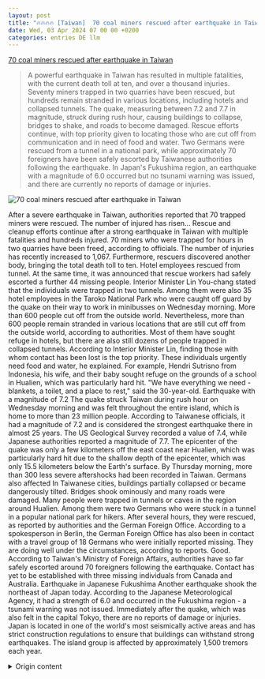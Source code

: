 ```yaml
---
layout: post
title: "🔥🔥🔥🔥 [Taiwan]  70 coal miners rescued after earthquake in Taiwan"
date: Wed, 03 Apr 2024 07 00 00 +0200
categories: entries DE llm
---
```

[ 70 coal miners rescued after earthquake in Taiwan](https://www.tagesschau.de/ausland/asien/vermisstensuche-taiwan-erdbeben-102.html)

> A powerful earthquake in Taiwan has resulted in multiple fatalities, with the current death toll at ten, and over a thousand injuries. Seventy miners trapped in two quarries have been rescued, but hundreds remain stranded in various locations, including hotels and collapsed tunnels. The quake, measuring between 7.2 and 7.7 in magnitude, struck during rush hour, causing buildings to collapse, bridges to shake, and roads to become damaged. Rescue efforts continue, with top priority given to locating those who are cut off from communication and in need of food and water. Two Germans were rescued from a tunnel in a national park, while approximately 70 foreigners have been safely escorted by Taiwanese authorities following the earthquake. In Japan's Fukushima region, an earthquake with a magnitude of 6.0 occurred but no tsunami warning was issued, and there are currently no reports of damage or injuries.

![ 70 coal miners rescued after earthquake in Taiwan](https://images.tagesschau.de/image/b832218d-6eb2-4efd-8ae4-6bcec96b555a/AAABjqo9TPQ/AAABjcWen7M/16x9-1280/rettungshubschrauber-taiwan-100.jpg)

 After a severe earthquake in Taiwan, authorities reported that 70 trapped miners were rescued. The number of injured has risen... Rescue and cleanup efforts continue after a strong earthquake in Taiwan with multiple fatalities and hundreds injured. 70 miners who were trapped for hours in two quarries have been freed, according to officials. The number of injuries has recently increased to 1,067. Furthermore, rescuers discovered another body, bringing the total death toll to ten. Hotel employees rescued from tunnel. At the same time, it was announced that rescue workers had safely escorted a further 44 missing people. Interior Minister Lin You-chang stated that the individuals were trapped in two tunnels. Among them were also 35 hotel employees in the Taroko National Park who were caught off guard by the quake on their way to work in minibusses on Wednesday morning. More than 600 people cut off from the outside world. Nevertheless, more than 600 people remain stranded in various locations that are still cut off from the outside world, according to authorities. Most of them have sought refuge in hotels, but there are also still dozens of people trapped in collapsed tunnels. According to Interior Minister Lin, finding those with whom contact has been lost is the top priority. These individuals urgently need food and water, he explained. For example, Hendri Sutrisno from Indonesia, his wife, and their baby sought refuge on the grounds of a school in Hualien, which was particularly hard hit. "We have everything we need - blankets, a toilet, and a place to rest," said the 30-year-old. Earthquake with a magnitude of 7.2 The quake struck Taiwan during rush hour on Wednesday morning and was felt throughout the entire island, which is home to more than 23 million people. According to Taiwanese officials, it had a magnitude of 7.2 and is considered the strongest earthquake there in almost 25 years. The US Geological Survey recorded a value of 7.4, while Japanese authorities reported a magnitude of 7.7. The epicenter of the quake was only a few kilometers off the east coast near Hualien, which was particularly hard hit due to the shallow depth of the epicenter, which was only 15.5 kilometers below the Earth's surface. By Thursday morning, more than 300 less severe aftershocks had been recorded in Taiwan. Germans also affected In Taiwanese cities, buildings partially collapsed or became dangerously tilted. Bridges shook ominously and many roads were damaged. Many people were trapped in tunnels or caves in the region around Hualien. Among them were two Germans who were stuck in a tunnel in a popular national park for hikers. After several hours, they were rescued, as reported by authorities and the German Foreign Office. According to a spokesperson in Berlin, the German Foreign Office has also been in contact with a travel group of 18 Germans who were initially reported missing. They are doing well under the circumstances, according to reports.  Good. According to Taiwan's Ministry of Foreign Affairs, authorities have so far safely escorted around 70 foreigners following the earthquake. Contact has yet to be established with three missing individuals from Canada and Australia. Earthquake in Japanese Fukushima Another earthquake shook the northeast of Japan today. According to the Japanese Meteorological Agency, it had a strength of 6.0 and occurred in the Fukushima region - a tsunami warning was not issued. Immediately after the quake, which was also felt in the capital Tokyo, there are no reports of damage or injuries. Japan is located in one of the world's most seismically active areas and has strict construction regulations to ensure that buildings can withstand strong earthquakes. The island group is affected by approximately 1,500 tremors each year.

<details>
  <summary>Origin content</summary>
  ---
layout: post
title: "🔥🔥🔥🔥 [Taiwan] 70 eingeschlossene Bergarbeiter nach Erdbeben in Taiwan gerettet"
date: Wed, 03 Apr 2024 07:00:00 +0200
categories: entries DE
---
[70 eingeschlossene Bergarbeiter nach Erdbeben in Taiwan gerettet](https://www.tagesschau.de/ausland/asien/vermisstensuche-taiwan-erdbeben-102.html)

![70 eingeschlossene Bergarbeiter nach Erdbeben in Taiwan gerettet](https://images.tagesschau.de/image/b832218d-6eb2-4efd-8ae4-6bcec96b555a/AAABjqo9TPQ/AAABjcWen7M/16x9-1280/rettungshubschrauber-taiwan-100.jpg)

Nach dem schweren Erdbeben in Taiwan konnten nach Angaben der Behörden 70 eingeschlossene Bergarbeiter befreit werden. Die Zahl der Verletzten stieg ...

Nach schwerem Beben in Taiwan 70 eingeschlossene Bergarbeiter gerettet Stand: 04.04.2024 15:33 Uhr

Nach dem schweren Erdbeben in Taiwan konnten nach Angaben der Behörden 70 eingeschlossene Bergarbeiter befreit werden. Die Zahl der Verletzten stieg inzwischen auf mehr als 1.000, die Zahl der Toten auf zehn.

Die Rettungs- und Aufräumarbeiten nach dem schweren Erdbeben mit mehreren Toten und Hunderten Verletzten in Taiwan laufen weiter. 70 Bergarbeiter, die stundenlang in zwei Steinbrüchen festsaßen, sind laut Behördenangaben befreit worden.

Die Zahl der Verletzten stieg zuletzt auf 1.067. Außerdem fanden die Helfer eine weitere Leiche, womit die Zahl der Toten auf zehn stieg.

Hotel-Angestellt aus Tunnel befreit

Gleichzeitig wurde bekannt, dass die Rettungskräfte weitere 44 zuvor vermisste Menschen in Sicherheit bringen konnten. Innenminister Lin You-chang gab bekannt, dass die Menschen in zwei Tunneln festsaßen. Unter ihnen waren auch 35 Angestellte eines Hotels im Taroko-Nationalpark, die am Mittwochmorgen in ihren Minibussen auf dem Weg zur Arbeit von dem Beben überrascht worden seien.

Mehr als 600 Menschen von der Außenwelt abgeschnitten

Nach wie vor sitzen mehr als 600 Menschen an verschiedenen Orten fest, die weiterhin von der Außenwelt abgeschnitten sind. Die meisten von ihnen hätten in Hotels Zuflucht gefunden, es seien aber auch noch immer Dutzende Menschen in eingestürzten Tunneln blockiert, erklärten die Behörden. Jene zu finden, zu denen der Kontakt fehle, sei die wichtigste Aufgabe, sagte Innenminister Lin. Diese Leute bräuchten dringend Nahrung und Wasser, erklärte er.

Auf dem Gelände einer Schule im am schlimmsten betroffenen Hualien suchte unter anderem der aus Indonesien stammende Hendri Sutrisno mit seiner Frau und dem gemeinsamen Baby Zuflucht. "Wir haben alles, was wir brauchen - Decken, eine Toilette und einen Ort, um auszuruhen", sagte der 30-Jährige.

Beben der Stärke 7,2

Das Beben hatte Taiwan am Mittwochmorgen während des Berufsverkehrs getroffen und war auf der gesamten Insel mit mehr als 23 Millionen Bewohnern zu spüren. Es erreichte nach taiwanischen Angaben eine Stärke von 7,2 und gilt als das schwerste Erdbeben dort seit fast 25 Jahren. Die US-Erdbebenwarte zeichnete nach eigenen Angaben einen Wert von 7,4 auf, die japanischen Behörden gaben die Stärke mit 7,7 an.

Das Zentrum des Bebens lag nur wenige Kilometer vor der Ostküste nahe Hualien, das besonders schwer getroffen wurde - auch wegen der relativ geringen Tiefe des Zentrums nur 15,5 Kilometer unter der Erdoberfläche. Bis Donnerstagmorgen wurden in Taiwan mehr als 300 weniger starke Nachbeben gemessen.

Auch Deutsche betroffen

In Taiwans Städten stürzten Gebäude zum Teil ein oder gerieten in gefährliche Schieflage. Brücken wackelten bedrohlich und an vielen Straßen entstanden Schäden.

Viele Menschen waren in der Region um Hualien etwa in Verkehrstunneln oder Höhlen eingeschlossen. Unter ihnen auch zwei Deutsche, die in einem Tunnel in einem bei Wanderern beliebten Nationalpark festsaßen. Nach einigen Stunden wurden sie befreit, wie die Behörden und das Auswärtige Amt mitteilten. Einem Sprecher in Berlin zufolge hat das Auswärtige Amt außerdem Kontakt zu einer Reisegruppe aus 18 Deutschen, die ursprünglich als vermisst galten. Ihnen geht es den Angaben zufolge den Umständen entsprechend gut.

Laut Taiwans Außenministerium brachten die Behörden bislang rund 70 Ausländer nach dem Beben in Sicherheit. Zu drei Vermissten aus Kanada und Australien konnten die Behörden bislang noch keinen Kontakt herstellen.

Beben im japanischen Fukushima

Ein weiteres Erdbeben erschütterte heute wiederum den Nordosten Japans. Laut japanischer Wetterbehörde hatte es die Stärke 6,0 und ereignete sich in der Region Fukushima - eine Tsunami-Warnung wurde nicht herausgegeben. Unmittelbar nach dem Beben, das auch in der Hauptstadt Tokio zu spüren war, gibt es keine Berichte über Schäden oder Verletzte.

Japan liegt in einem der tektonisch aktivsten Gebiete der Welt und verfügt über strenge Baunormen, die sicherstellen sollen, dass die Gebäude auch starken Beben standhalten. Die Inselgruppe ist jedes Jahr von etwa 1.500 Erschütterungen betroffen.


</details>
